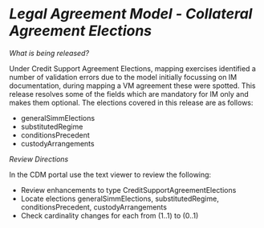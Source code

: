# *Legal Agreement Model - Collateral Agreement Elections*

_What is being released?_

Under Credit Support Agreement Elections, mapping exercises identified a number of validation errors due to the model initially focussing on IM documentation, during mapping a VM agreement these were spotted. This release resolves some of the fields which are mandatory for IM only and makes them optional. The elections covered in this release are as follows: 

* generalSimmElections
* substitutedRegime
* conditionsPrecedent
* custodyArrangements

_Review Directions_

In the CDM portal use the text viewer to review the following:

* Review enhancements to type CreditSupportAgreementElections 
*	Locate elections generalSimmElections, substitutedRegime, conditionsPrecedent, custodyArrangements
* Check cardinality changes for each from (1..1) to (0..1)


